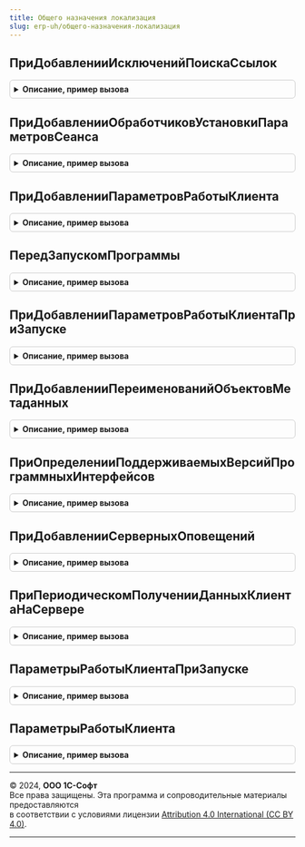 ```yaml
---
title: Общего назначения локализация
slug: erp-uh/общего-назначения-локализация
---
```



## ПриДобавленииИсключенийПоискаСсылок
<details style="margin: 1em 0; padding: 0.5em; border: 1px solid #ccc; border-radius: 6px;">

<summary style="font-weight: bold; cursor: pointer;">Описание, пример вызова</summary>

```bsl

// Определяет объекты метаданных и отдельные реквизиты, которые исключаются из результатов поиска ссылок,
// не учитываются при монопольном удалении помеченных, замене ссылок и в отчете по местам использования.
//
// См. ОбщегоНазначенияПереопределяемый.ПриДобавленииИсключенийПоискаСсылок
//
Процедура ПриДобавленииИсключенийПоискаСсылок(ИсключенияПоискаСсылок) Экспорт
```

Пример вызова
```bsl
ОбщегоНазначенияЛокализация.ПриДобавленииИсключенийПоискаСсылок(ИсключенияПоискаСсылок) 
```
</details>

## ПриДобавленииОбработчиковУстановкиПараметровСеанса
<details style="margin: 1em 0; padding: 0.5em; border: 1px solid #ccc; border-radius: 6px;">

<summary style="font-weight: bold; cursor: pointer;">Описание, пример вызова</summary>

```bsl

// Определяет соответствие имен параметров сеанса и обработчиков для их установки.
//
// В указанных модулях должна быть размещена процедура обработчика, в которую передаются параметры
//  ИмяПараметра           - Строка - имя параметра сеанса, который требуется установить.
//  УстановленныеПараметры - Массив - имена параметров, которые уже установлены.
//
// Далее пример процедуры обработчика для копирования в указанные модули.
//
// См. ОбщегоНазначенияПереопределяемый.ПриДобавленииОбработчиковУстановкиПараметровСеанса.
//
Процедура ПриДобавленииОбработчиковУстановкиПараметровСеанса(Обработчики) Экспорт
```

Пример вызова
```bsl
ОбщегоНазначенияЛокализация.ПриДобавленииОбработчиковУстановкиПараметровСеанса(Обработчики) 
```
</details>

## ПриДобавленииПараметровРаботыКлиента
<details style="margin: 1em 0; padding: 0.5em; border: 1px solid #ccc; border-radius: 6px;">

<summary style="font-weight: bold; cursor: pointer;">Описание, пример вызова</summary>

```bsl

// Позволяет задать значения параметров, необходимых для работы клиентского кода
// конфигурации без дополнительных серверных вызовов.
//
// см. ОбщегоНазначенияПереопределяемый.ПриДобавленииПараметровРаботыКлиента
//
Процедура ПриДобавленииПараметровРаботыКлиента(Параметры) Экспорт
```

Пример вызова
```bsl
ОбщегоНазначенияЛокализация.ПриДобавленииПараметровРаботыКлиента(Параметры) 
```
</details>

## ПередЗапускомПрограммы
<details style="margin: 1em 0; padding: 0.5em; border: 1px solid #ccc; border-radius: 6px;">

<summary style="font-weight: bold; cursor: pointer;">Описание, пример вызова</summary>

```bsl

// см. ОбщегоНазначенияПереопределяемый.ПередЗапускомПрограммы
Процедура ПередЗапускомПрограммы() Экспорт
```

Пример вызова
```bsl
ОбщегоНазначенияЛокализация.ПередЗапускомПрограммы() 
```
</details>

## ПриДобавленииПараметровРаботыКлиентаПриЗапуске
<details style="margin: 1em 0; padding: 0.5em; border: 1px solid #ccc; border-radius: 6px;">

<summary style="font-weight: bold; cursor: pointer;">Описание, пример вызова</summary>

```bsl

// Позволяет задать значения параметров, необходимых для работы клиентского кода
// при запуске конфигурации (в обработчиках событий ПередНачаломРаботыСистемы и ПриНачалеРаботыСистемы)
// без дополнительных серверных вызовов.
//
// см. ОбщегоНазначенияПереопределяемый.ПриДобавленииПараметровРаботыКлиентаПриЗапуске
//
Процедура ПриДобавленииПараметровРаботыКлиентаПриЗапуске(Параметры) Экспорт
```

Пример вызова
```bsl
ОбщегоНазначенияЛокализация.ПриДобавленииПараметровРаботыКлиентаПриЗапуске(Параметры) 
```
</details>

## ПриДобавленииПереименованийОбъектовМетаданных
<details style="margin: 1em 0; padding: 0.5em; border: 1px solid #ccc; border-radius: 6px;">

<summary style="font-weight: bold; cursor: pointer;">Описание, пример вызова</summary>

```bsl

// Вызывается при обновлении информационной базы для учета переименований подсистем и ролей в конфигурации.
//
// см. ОбщегоНазначенияПереопределяемый.ПриДобавленииПереименованийОбъектовМетаданных
//
Процедура ПриДобавленииПереименованийОбъектовМетаданных(Итог) Экспорт
```

Пример вызова
```bsl
ОбщегоНазначенияЛокализация.ПриДобавленииПереименованийОбъектовМетаданных(Итог) 
```
</details>

## ПриОпределенииПоддерживаемыхВерсийПрограммныхИнтерфейсов
<details style="margin: 1em 0; padding: 0.5em; border: 1px solid #ccc; border-radius: 6px;">

<summary style="font-weight: bold; cursor: pointer;">Описание, пример вызова</summary>

```bsl

// Определяет список версий программных интерфейсов, доступных через web-сервис InterfaceVersion.
//
// См. ОбщегоНазначенияПереопределяемый.ПриОпределенииПоддерживаемыхВерсийПрограммныхИнтерфейсов
//
Процедура ПриОпределенииПоддерживаемыхВерсийПрограммныхИнтерфейсов(ПоддерживаемыеВерсии) Экспорт
```

Пример вызова
```bsl
ОбщегоНазначенияЛокализация.ПриОпределенииПоддерживаемыхВерсийПрограммныхИнтерфейсов(ПоддерживаемыеВерсии) 
```
</details>

## ПриДобавленииСерверныхОповещений
<details style="margin: 1em 0; padding: 0.5em; border: 1px solid #ccc; border-radius: 6px;">

<summary style="font-weight: bold; cursor: pointer;">Описание, пример вызова</summary>

```bsl

// См. ОбщегоНазначенияПереопределяемый.ПриДобавленииСерверныхОповещений
Процедура ПриДобавленииСерверныхОповещений(Оповещения) Экспорт
```

Пример вызова
```bsl
ОбщегоНазначенияЛокализация.ПриДобавленииСерверныхОповещений(Оповещения) 
```
</details>

## ПриПериодическомПолученииДанныхКлиентаНаСервере
<details style="margin: 1em 0; padding: 0.5em; border: 1px solid #ccc; border-radius: 6px;">

<summary style="font-weight: bold; cursor: pointer;">Описание, пример вызова</summary>

```bsl

//см. ОбщегоНазначенияПереопределяемый.ПриПериодическомПолученииДанныхКлиентаНаСервере
Процедура ПриПериодическомПолученииДанныхКлиентаНаСервере(Параметры, Результаты) Экспорт
```

Пример вызова
```bsl
ОбщегоНазначенияЛокализация.ПриПериодическомПолученииДанныхКлиентаНаСервере(Параметры, Результаты) 
```
</details>

## ПараметрыРаботыКлиентаПриЗапуске
<details style="margin: 1em 0; padding: 0.5em; border: 1px solid #ccc; border-radius: 6px;">

<summary style="font-weight: bold; cursor: pointer;">Описание, пример вызова</summary>

```bsl

// см. ОбщегоНазначенияПереопределяемый.ПриДобавленииПараметровРаботыКлиентаПриЗапуске
//
Процедура ПараметрыРаботыКлиентаПриЗапуске(Параметры) Экспорт
```

Пример вызова
```bsl
ОбщегоНазначенияЛокализация.ПараметрыРаботыКлиентаПриЗапуске(Параметры) 
```
</details>

## ПараметрыРаботыКлиента
<details style="margin: 1em 0; padding: 0.5em; border: 1px solid #ccc; border-radius: 6px;">

<summary style="font-weight: bold; cursor: pointer;">Описание, пример вызова</summary>

```bsl

// см. ОбщегоНазначенияПереопределяемый.ПриДобавленииПараметровРаботыКлиента
//
Процедура ПараметрыРаботыКлиента(Параметры) Экспорт
```

Пример вызова
```bsl
ОбщегоНазначенияЛокализация.ПараметрыРаботыКлиента(Параметры) 
```
</details>

---

© 2024, **ООО 1С-Софт**  
Все права защищены. Эта программа и сопроводительные материалы предоставляются  
в соответствии с условиями лицензии [Attribution 4.0 International (CC BY 4.0)](https://creativecommons.org/licenses/by/4.0/legalcode).

---
